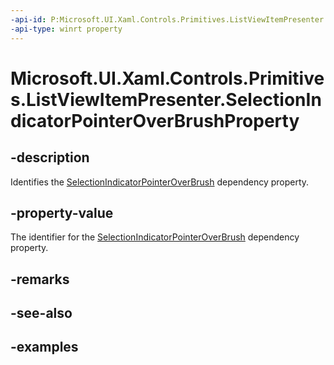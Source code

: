 ```yaml
---
-api-id: P:Microsoft.UI.Xaml.Controls.Primitives.ListViewItemPresenter.SelectionIndicatorPointerOverBrushProperty
-api-type: winrt property
---
```


# Microsoft.UI.Xaml.Controls.Primitives.ListViewItemPresenter.SelectionIndicatorPointerOverBrushProperty

<!--
public static Microsoft.UI.Xaml.DependencyProperty SelectionIndicatorPointerOverBrushProperty { get; }
-->


## -description

Identifies the [SelectionIndicatorPointerOverBrush](listviewitempresenter_selectionindicatorpointeroverbrush.md) dependency property.

## -property-value

The identifier for the [SelectionIndicatorPointerOverBrush](listviewitempresenter_selectionindicatorpointeroverbrush.md) dependency property.

## -remarks

## -see-also

## -examples


